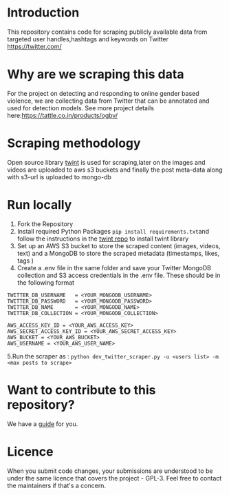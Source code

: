 # Introduction

This repository contains code for scraping publicly available data from targeted user handles,hashtags and keywords on Twitter https://twitter.com/

# Why are we scraping this data

For the project on detecting and responding to online gender based violence, we are collecting data from Twitter that can be annotated and used for detection models. See more project details here:https://tattle.co.in/products/ogbv/

# Scraping methodology

Open source library [twint](https://github.com/twintproject/twint/) is used for scraping,later on the images and videos are uploaded to aws
s3 buckets and finally the post meta-data along with s3-url is uploaded to mongo-db

# Run locally

1. Fork the Repository
2. Install required Python Packages `pip install requirements.txt`and follow the instructions in the [twint repo](https://github.com/twintproject/twint/) to install 
   twint library
4. Set up an AWS S3 bucket to store the scraped content (images, videos, text) and a MongoDB to store the scraped metadata 
   (timestamps, likes, tags )
4. Create a .env file in the same folder and save your Twitter MongoDB collection and S3 access credentials in the .env file. These should be in the following format
  
  ```
  TWITTER_DB_USERNAME   = <YOUR_MONGODB_USERNAME>
  TWITTER_DB_PASSWORD   = <YOUR_MONGODB_PASSWORD>
  TWITTER_DB_NAME       = <YOUR_MONGODB_NAME>
  TWITTER_DB_COLLECTION = <YOUR_MONGODB_COLLECTION>

  AWS_ACCESS_KEY_ID = <YOUR_AWS_ACCESS_KEY>
  AWS_SECRET_ACCESS_KEY_ID = <YOUR_AWS_SECRET_ACCESS_KEY>
  AWS_BUCKET = <YOUR_AWS_BUCKET>
  AWS_USERNAME = <YOUR_AWS_USER_NAME>
  ```
 5.Run the scraper as : `python dev_twitter_scraper.py -u <users list> -m <max posts to scrape> `

# Want to contribute to this repository?

We have a [guide](../Instagram/docs/contributing.md) for you.

# Licence
When you submit code changes, your submissions are understood to be under the same licence that covers the project - GPL-3. Feel free to contact the maintainers if that's a concern.
